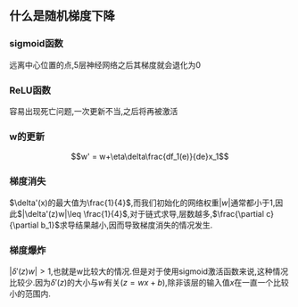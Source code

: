 ## 什么是随机梯度下降

### sigmoid函数
 
远离中心位置的点,5层神经网络之后其梯度就会退化为0


### ReLU函数
容易出现死亡问题,一次更新不当,之后将再被激活

### w的更新

$$w' = w+\eta\delta\frac{df_1(e)}{de}x_1$$

### 梯度消失

$\delta'(x)的最大值为\frac{1}{4}$,而我们初始化的网络权重$|w|$通常都小于1,因此$|\delta'(z)w|\leq \frac{1}{4}$,对于链式求导,层数越多,$\frac{\partial c}{\partial b_1}$求导结果越小,因而导致梯度消失的情况发生.

### 梯度爆炸

$|\delta'(z)w|>1$,也就是w比较大的情况.但是对于使用sigmoid激活函数来说,这种情况比较少.因为$\delta'(z)$的大小与$w$有关$(z=wx+b)$,除非该层的输入值$x$在一直一个比较小的范围内.
